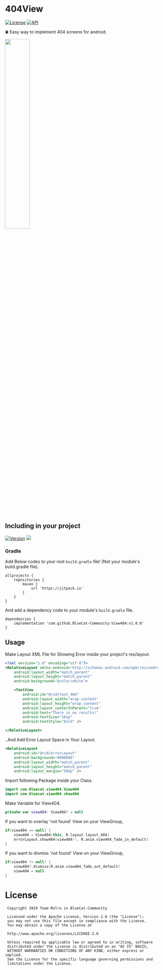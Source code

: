 # 404View
[![License](https://img.shields.io/badge/License-Apache%202.0-blue.svg)](https://opensource.org/licenses/Apache-2.0)
[![API](https://img.shields.io/badge/API-15%2B-brightgreen.svg?style=flat)](https://android-arsenal.com/api?level=15)

🍀 Easy way to implement 404 screens for android.

<img src="https://user-images.githubusercontent.com/3215313/66920434-3ba87a80-f05e-11e9-81a1-38fa12b211be.gif" width="40%">


## Including in your project
[![Version](https://img.shields.io/github/v/release/BlueCat-Community/View404)](https://github.com/BlueCat-Community/View404/releases)
[![](https://jitpack.io/v/BlueCat-Community/View404.svg)](https://jitpack.io/#BlueCat-Community/View404)

### Gradle
Add Below codes to your root `build.gradle` file! (Not your module's build.gradle file).
```
allprojects {
    repositories {
        maven {
            url 'https://jitpack.io'
        }
    }
}
```
And add a dependency code to your module's `build.gradle` file.
```
dependencies {
    implementation 'com.github.BlueCat-Community:View404:v1.0.0'
}
```

## Usage
Make Layout XML File for Showing Error inside your project's res/layout.
```xml
<?xml version="1.0" encoding="utf-8"?>
<RelativeLayout xmlns:android="http://schemas.android.com/apk/res/android"
    android:layout_width="match_parent"
    android:layout_height="match_parent"
    android:background="@color/white">

    <TextView
        android:id="@+id/text_404"
        android:layout_width="wrap_content"
        android:layout_height="wrap_content"
        android:layout_centerInParent="true"
        android:text="There is no results!"
        android:textSize="16sp"
        android:textStyle="bold" />

</RelativeLayout>
```

..And Add Error Layout Space in Your Layout.
```xml
<RelativeLayout
    android:id="@+id/errorLayout"
    android:background="#000000"
    android:layout_width="match_parent"
    android:layout_height="match_parent"
    android:layout_margin="50dp" />
```

Import following Package inside your Class.
```kotlin
import com.bluecat.view404.View404
import com.bluecat.view404.show404
```

Make Variable for View404.
```kotlin
private var view404: View404? = null
```

If you want to overlay 'not found' View on your ViewGroup, 
```kotlin
if(view404 == null) {
    view404 = View404(this, R.layout.layout_404)
    errorLayout.show404(view404!!, R.anim.view404_fade_in_default)
}
```

If you want to dismiss 'not found' View on your ViewGroup, 
```kotlin
if(view404 != null) {
    view404?.dismiss(R.anim.view404_fade_out_default)
    view404 = null
}
```
# License
```
 Copyright 2019 Team Mulro in BlueCat-Community

 Licensed under the Apache License, Version 2.0 (the "License");
 you may not use this file except in compliance with the License.
 You may obtain a copy of the License at
 
 http://www.apache.org/licenses/LICENSE-2.0

 Unless required by applicable law or agreed to in writing, software
 distributed under the License is distributed on an "AS IS" BASIS,
 WITHOUT WARRANTIES OR CONDITIONS OF ANY KIND, either express or implied.
 See the License for the specific language governing permissions and
 limitations under the License.
```
